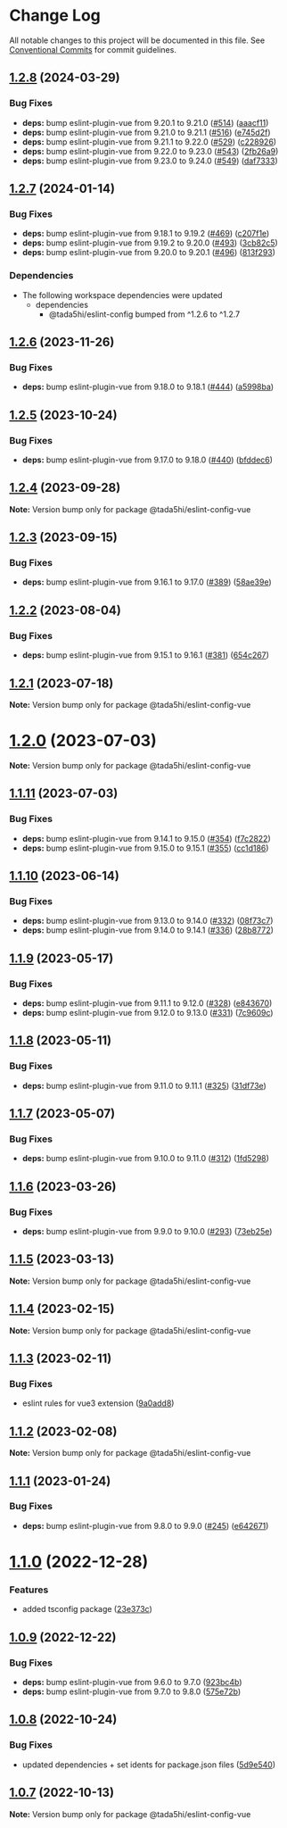 # Change Log

All notable changes to this project will be documented in this file.
See [Conventional Commits](https://conventionalcommits.org) for commit guidelines.

## [1.2.8](https://github.com/tada5hi/javascript/compare/eslint-config-vue-v1.2.7...eslint-config-vue-v1.2.8) (2024-03-29)


### Bug Fixes

* **deps:** bump eslint-plugin-vue from 9.20.1 to 9.21.0 ([#514](https://github.com/tada5hi/javascript/issues/514)) ([aaacf11](https://github.com/tada5hi/javascript/commit/aaacf1133d8708c7e56c7528e2fb485d9007a5f5))
* **deps:** bump eslint-plugin-vue from 9.21.0 to 9.21.1 ([#516](https://github.com/tada5hi/javascript/issues/516)) ([e745d2f](https://github.com/tada5hi/javascript/commit/e745d2f633e02de934709a17d58a4ab59ec7be29))
* **deps:** bump eslint-plugin-vue from 9.21.1 to 9.22.0 ([#529](https://github.com/tada5hi/javascript/issues/529)) ([c228926](https://github.com/tada5hi/javascript/commit/c228926e36336ce069f92a607ff13a6b36b22dd3))
* **deps:** bump eslint-plugin-vue from 9.22.0 to 9.23.0 ([#543](https://github.com/tada5hi/javascript/issues/543)) ([2fb26a9](https://github.com/tada5hi/javascript/commit/2fb26a94c68c1ded33882ef61c35e635625b906c))
* **deps:** bump eslint-plugin-vue from 9.23.0 to 9.24.0 ([#549](https://github.com/tada5hi/javascript/issues/549)) ([daf7333](https://github.com/tada5hi/javascript/commit/daf73333e78d85c5deb6c1f04248ef710d43da03))

## [1.2.7](https://github.com/tada5hi/javascript/compare/eslint-config-vue-v1.2.6...eslint-config-vue-v1.2.7) (2024-01-14)


### Bug Fixes

* **deps:** bump eslint-plugin-vue from 9.18.1 to 9.19.2 ([#469](https://github.com/tada5hi/javascript/issues/469)) ([c207f1e](https://github.com/tada5hi/javascript/commit/c207f1ed90d3bd15e9a66ae3b4dd1ae8ef5cf6c9))
* **deps:** bump eslint-plugin-vue from 9.19.2 to 9.20.0 ([#493](https://github.com/tada5hi/javascript/issues/493)) ([3cb82c5](https://github.com/tada5hi/javascript/commit/3cb82c5e30d481519ea046062a0198abed26afa9))
* **deps:** bump eslint-plugin-vue from 9.20.0 to 9.20.1 ([#496](https://github.com/tada5hi/javascript/issues/496)) ([813f293](https://github.com/tada5hi/javascript/commit/813f293857f202a2a6407ed8a4fcc04d6765f2f9))


### Dependencies

* The following workspace dependencies were updated
  * dependencies
    * @tada5hi/eslint-config bumped from ^1.2.6 to ^1.2.7

## [1.2.6](https://github.com/tada5hi/javascript/compare/@tada5hi/eslint-config-vue@1.2.5...@tada5hi/eslint-config-vue@1.2.6) (2023-11-26)


### Bug Fixes

* **deps:** bump eslint-plugin-vue from 9.18.0 to 9.18.1 ([#444](https://github.com/tada5hi/javascript/issues/444)) ([a5998ba](https://github.com/tada5hi/javascript/commit/a5998ba674e1e50c66c29576b5cf0c8e0ca65100))





## [1.2.5](https://github.com/tada5hi/javascript/compare/@tada5hi/eslint-config-vue@1.2.4...@tada5hi/eslint-config-vue@1.2.5) (2023-10-24)


### Bug Fixes

* **deps:** bump eslint-plugin-vue from 9.17.0 to 9.18.0 ([#440](https://github.com/tada5hi/javascript/issues/440)) ([bfddec6](https://github.com/tada5hi/javascript/commit/bfddec61bfc194e096c204b61b342db81dcdf2a0))





## [1.2.4](https://github.com/tada5hi/javascript/compare/@tada5hi/eslint-config-vue@1.2.3...@tada5hi/eslint-config-vue@1.2.4) (2023-09-28)

**Note:** Version bump only for package @tada5hi/eslint-config-vue





## [1.2.3](https://github.com/tada5hi/javascript/compare/@tada5hi/eslint-config-vue@1.2.2...@tada5hi/eslint-config-vue@1.2.3) (2023-09-15)


### Bug Fixes

* **deps:** bump eslint-plugin-vue from 9.16.1 to 9.17.0 ([#389](https://github.com/tada5hi/javascript/issues/389)) ([58ae39e](https://github.com/tada5hi/javascript/commit/58ae39ee2488a5a324d9035c63c7087aa2c610ee))





## [1.2.2](https://github.com/tada5hi/javascript/compare/@tada5hi/eslint-config-vue@1.2.1...@tada5hi/eslint-config-vue@1.2.2) (2023-08-04)


### Bug Fixes

* **deps:** bump eslint-plugin-vue from 9.15.1 to 9.16.1 ([#381](https://github.com/tada5hi/javascript/issues/381)) ([654c267](https://github.com/tada5hi/javascript/commit/654c267810c996191a188ba2b77499467338e8d0))





## [1.2.1](https://github.com/tada5hi/javascript/compare/@tada5hi/eslint-config-vue@1.2.0...@tada5hi/eslint-config-vue@1.2.1) (2023-07-18)

**Note:** Version bump only for package @tada5hi/eslint-config-vue





# [1.2.0](https://github.com/tada5hi/javascript/compare/@tada5hi/eslint-config-vue@1.1.11...@tada5hi/eslint-config-vue@1.2.0) (2023-07-03)

**Note:** Version bump only for package @tada5hi/eslint-config-vue





## [1.1.11](https://github.com/tada5hi/javascript/compare/@tada5hi/eslint-config-vue@1.1.10...@tada5hi/eslint-config-vue@1.1.11) (2023-07-03)


### Bug Fixes

* **deps:** bump eslint-plugin-vue from 9.14.1 to 9.15.0 ([#354](https://github.com/tada5hi/javascript/issues/354)) ([f7c2822](https://github.com/tada5hi/javascript/commit/f7c2822eba976eb7e8d10c12a8ab15ef15f30cd7))
* **deps:** bump eslint-plugin-vue from 9.15.0 to 9.15.1 ([#355](https://github.com/tada5hi/javascript/issues/355)) ([cc1d186](https://github.com/tada5hi/javascript/commit/cc1d18643d4bcfde3bf5f89895606162d78e5721))





## [1.1.10](https://github.com/tada5hi/javascript/compare/@tada5hi/eslint-config-vue@1.1.9...@tada5hi/eslint-config-vue@1.1.10) (2023-06-14)


### Bug Fixes

* **deps:** bump eslint-plugin-vue from 9.13.0 to 9.14.0 ([#332](https://github.com/tada5hi/javascript/issues/332)) ([08f73c7](https://github.com/tada5hi/javascript/commit/08f73c7e0931febcbf22fa444e34a5ff96112401))
* **deps:** bump eslint-plugin-vue from 9.14.0 to 9.14.1 ([#336](https://github.com/tada5hi/javascript/issues/336)) ([28b8772](https://github.com/tada5hi/javascript/commit/28b877243362bc6b2229001a2e728d0e60e7a150))





## [1.1.9](https://github.com/tada5hi/javascript/compare/@tada5hi/eslint-config-vue@1.1.8...@tada5hi/eslint-config-vue@1.1.9) (2023-05-17)


### Bug Fixes

* **deps:** bump eslint-plugin-vue from 9.11.1 to 9.12.0 ([#328](https://github.com/tada5hi/javascript/issues/328)) ([e843670](https://github.com/tada5hi/javascript/commit/e843670c21c61ed43ec2ce2509373289e9da2e67))
* **deps:** bump eslint-plugin-vue from 9.12.0 to 9.13.0 ([#331](https://github.com/tada5hi/javascript/issues/331)) ([7c9609c](https://github.com/tada5hi/javascript/commit/7c9609c6fc1e3705426a28f6d12a57e4001c1e50))





## [1.1.8](https://github.com/tada5hi/javascript/compare/@tada5hi/eslint-config-vue@1.1.7...@tada5hi/eslint-config-vue@1.1.8) (2023-05-11)


### Bug Fixes

* **deps:** bump eslint-plugin-vue from 9.11.0 to 9.11.1 ([#325](https://github.com/tada5hi/javascript/issues/325)) ([31df73e](https://github.com/tada5hi/javascript/commit/31df73e7e75ecfedff13a2433963db9cd4104119))





## [1.1.7](https://github.com/tada5hi/javascript/compare/@tada5hi/eslint-config-vue@1.1.6...@tada5hi/eslint-config-vue@1.1.7) (2023-05-07)


### Bug Fixes

* **deps:** bump eslint-plugin-vue from 9.10.0 to 9.11.0 ([#312](https://github.com/tada5hi/javascript/issues/312)) ([1fd5298](https://github.com/tada5hi/javascript/commit/1fd5298d9645e46f476c697fff4a85449dfb8288))





## [1.1.6](https://github.com/tada5hi/javascript/compare/@tada5hi/eslint-config-vue@1.1.5...@tada5hi/eslint-config-vue@1.1.6) (2023-03-26)


### Bug Fixes

* **deps:** bump eslint-plugin-vue from 9.9.0 to 9.10.0 ([#293](https://github.com/tada5hi/javascript/issues/293)) ([73eb25e](https://github.com/tada5hi/javascript/commit/73eb25e40375ca4de96ec3a13f1e883af0e6b97a))





## [1.1.5](https://github.com/tada5hi/javascript/compare/@tada5hi/eslint-config-vue@1.1.4...@tada5hi/eslint-config-vue@1.1.5) (2023-03-13)

**Note:** Version bump only for package @tada5hi/eslint-config-vue





## [1.1.4](https://github.com/tada5hi/javascript/compare/@tada5hi/eslint-config-vue@1.1.3...@tada5hi/eslint-config-vue@1.1.4) (2023-02-15)

**Note:** Version bump only for package @tada5hi/eslint-config-vue





## [1.1.3](https://github.com/tada5hi/javascript/compare/@tada5hi/eslint-config-vue@1.1.2...@tada5hi/eslint-config-vue@1.1.3) (2023-02-11)


### Bug Fixes

* eslint rules for vue3 extension ([9a0add8](https://github.com/tada5hi/javascript/commit/9a0add80011374647ea7c2a05ca4d21d6d6a166c))





## [1.1.2](https://github.com/tada5hi/javascript/compare/@tada5hi/eslint-config-vue@1.1.1...@tada5hi/eslint-config-vue@1.1.2) (2023-02-08)

**Note:** Version bump only for package @tada5hi/eslint-config-vue





## [1.1.1](https://github.com/tada5hi/javascript/compare/@tada5hi/eslint-config-vue@1.1.0...@tada5hi/eslint-config-vue@1.1.1) (2023-01-24)


### Bug Fixes

* **deps:** bump eslint-plugin-vue from 9.8.0 to 9.9.0 ([#245](https://github.com/tada5hi/javascript/issues/245)) ([e642671](https://github.com/tada5hi/javascript/commit/e642671497b14f16b7dc243455768e6a3c6282a5))





# [1.1.0](https://github.com/tada5hi/javascript/compare/@tada5hi/eslint-config-vue@1.0.9...@tada5hi/eslint-config-vue@1.1.0) (2022-12-28)


### Features

* added tsconfig package ([23e373c](https://github.com/tada5hi/javascript/commit/23e373ce7eaaa63f977f09f789c57811f2d61c43))





## [1.0.9](https://github.com/tada5hi/javascript/compare/@tada5hi/eslint-config-vue@1.0.8...@tada5hi/eslint-config-vue@1.0.9) (2022-12-22)


### Bug Fixes

* **deps:** bump eslint-plugin-vue from 9.6.0 to 9.7.0 ([923bc4b](https://github.com/tada5hi/javascript/commit/923bc4b5024b34af52319b90c643a5fe583a3fe3))
* **deps:** bump eslint-plugin-vue from 9.7.0 to 9.8.0 ([575e72b](https://github.com/tada5hi/javascript/commit/575e72b03b6a8a5c348d469907811be66a6f6a89))





## [1.0.8](https://github.com/tada5hi/javascript/compare/@tada5hi/eslint-config-vue@1.0.7...@tada5hi/eslint-config-vue@1.0.8) (2022-10-24)

### Bug Fixes

- updated dependencies + set idents for package.json files ([5d9e540](https://github.com/tada5hi/javascript/commit/5d9e540ea7e032194cfd913f7345d6ae7abe315e))

## [1.0.7](https://github.com/tada5hi/javascript/compare/@tada5hi/eslint-config-vue@1.0.6...@tada5hi/eslint-config-vue@1.0.7) (2022-10-13)

**Note:** Version bump only for package @tada5hi/eslint-config-vue
